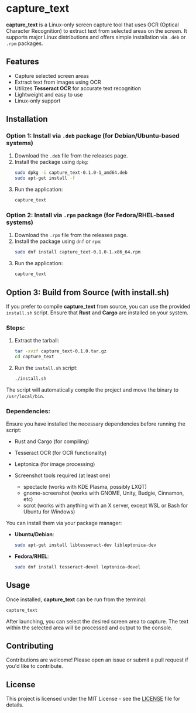 # capture_text

**capture_text** is a Linux-only screen capture tool that uses OCR (Optical Character Recognition) to extract text from selected areas on the screen. It supports major Linux distributions and offers simple installation via `.deb` or `.rpm` packages.

## Features

- Capture selected screen areas
- Extract text from images using OCR
- Utilizes **Tesseract OCR** for accurate text recognition
- Lightweight and easy to use
- Linux-only support

## Installation

### Option 1: Install via `.deb` package (for Debian/Ubuntu-based systems)

1. Download the `.deb` file from the releases page.
2. Install the package using `dpkg`:
    ```bash
    sudo dpkg -i capture_text-0.1.0-1_amd64.deb
    sudo apt-get install -f
    ```
3. Run the application:
    ```bash
    capture_text
    ```

### Option 2: Install via `.rpm` package (for Fedora/RHEL-based systems)

1. Download the `.rpm` file from the releases page.
2. Install the package using `dnf` or `rpm`:
    ```bash
    sudo dnf install capture_text-0.1.0-1.x86_64.rpm
    ```
3. Run the application:
    ```bash
    capture_text
    ```

## Option 3: Build from Source (with install.sh)

If you prefer to compile **capture_text** from source, you can use the provided `install.sh` script. Ensure that **Rust** and **Cargo** are installed on your system.

### Steps:

1. Extract the tarball:
    ```bash
    tar -xvzf capture_text-0.1.0.tar.gz
    cd capture_text
    ```

2. Run the `install.sh` script:
    ```bash
    ./install.sh
    ```

The script will automatically compile the project and move the binary to `/usr/local/bin`.

### Dependencies:

Ensure you have installed the necessary dependencies before running the script:
- Rust and Cargo (for compiling)
- Tesseract OCR (for OCR functionality)
- Leptonica (for image processing)

- Screenshot tools required (at least one)
    - spectacle (works with KDE Plasma, possibly LXQT)
    - gnome-screenshot (works with GNOME, Unity, Budgie, Cinnamon, etc)
    - scrot (works with anything with an X server, except WSL or Bash for Ubuntu for Windows)


You can install them via your package manager:
- **Ubuntu/Debian**:
    ```bash
    sudo apt-get install libtesseract-dev libleptonica-dev
    ```
- **Fedora/RHEL**:
    ```bash
    sudo dnf install tesseract-devel leptonica-devel
    ```

## Usage

Once installed, **capture_text** can be run from the terminal:
```bash
capture_text
```

After launching, you can select the desired screen area to capture. The text within the selected area will be processed and output to the console.

## Contributing

Contributions are welcome! Please open an issue or submit a pull request if you'd like to contribute.

## License

This project is licensed under the MIT License - see the [LICENSE](https://github.com/SanjayShetty01/capture_text/blob/main/LICENSE) file for details.
